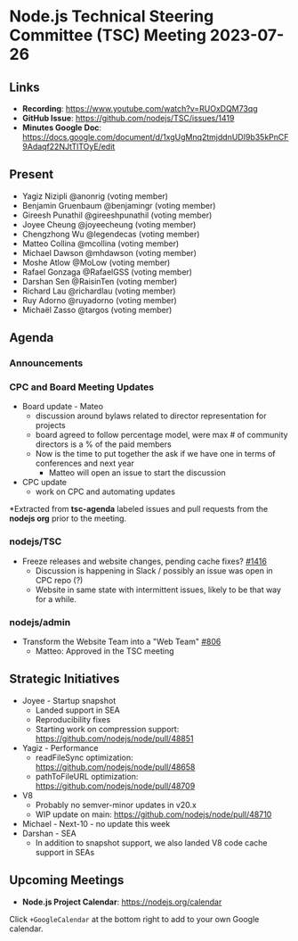 # Node.js Technical Steering Committee (TSC) Meeting 2023-07-26

## Links

* **Recording**: https://www.youtube.com/watch?v=RUOxDQM73qg 
* **GitHub Issue**: https://github.com/nodejs/TSC/issues/1419
* **Minutes Google Doc**: https://docs.google.com/document/d/1xgUgMnq2tmjddnUDI9b35kPnCF9Adaqf22NJtTlTOyE/edit

## Present

* Yagiz Nizipli @anonrig (voting member)
* Benjamin Gruenbaum @benjamingr (voting member)
* Gireesh Punathil @gireeshpunathil (voting member)
* Joyee Cheung @joyeecheung (voting member)
* Chengzhong Wu @legendecas (voting member)
* Matteo Collina @mcollina (voting member)
* Michael Dawson @mhdawson (voting member)
* Moshe Atlow @MoLow (voting member)
* Rafael Gonzaga @RafaelGSS (voting member)
* Darshan Sen @RaisinTen (voting member)
* Richard Lau @richardlau (voting member)
* Ruy Adorno @ruyadorno (voting member)
* Michaël Zasso @targos (voting member)

## Agenda

### Announcements

### CPC and Board Meeting Updates
* Board update - Mateo 
  * discussion around bylaws related to director representation for projects
  * board agreed to follow percentage model, were max # of community
    directors is a % of the paid members
  * Now is the time to put together the ask if we have one in terms of conferences and next year
    * Matteo will open an issue to start the discussion
* CPC update
  * work on CPC and automating updates
  
*Extracted from **tsc-agenda** labeled issues and pull requests from the **nodejs org** prior to the meeting.

### nodejs/TSC

* Freeze releases and website changes, pending cache fixes? [#1416](https://github.com/nodejs/TSC/issues/1416)
  * Discussion is happening in Slack / possibly an issue was open in CPC repo (?) 
  * Website in same state with intermittent issues, likely to be that way for a while.

### nodejs/admin

* Transform the Website Team into a "Web Team" [#806](https://github.com/nodejs/admin/issues/806)
  * Matteo: Approved in the TSC meeting

## Strategic Initiatives

* Joyee - Startup snapshot
  * Landed support in SEA
  * Reproducibility fixes
  * Starting work on compression support: https://github.com/nodejs/node/pull/48851
* Yagiz - Performance
  * readFileSync optimization: https://github.com/nodejs/node/pull/48658
  * pathToFileURL optimization: https://github.com/nodejs/node/pull/48709
* V8
  * Probably no semver-minor updates in v20.x
  * WIP update on main: https://github.com/nodejs/node/pull/48710
* Michael - Next-10 - no update this week
* Darshan - SEA
  * In addition to snapshot support, we also landed V8 code cache support in SEAs

## Upcoming Meetings

* **Node.js Project Calendar**: <https://nodejs.org/calendar>

Click `+GoogleCalendar` at the bottom right to add to your own Google calendar.
